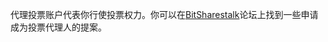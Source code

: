 代理投票账户代表你行使投票权力。你可以在[BitSharestalk](https://bitsharestalk.org/index.php/board,75.0.html)论坛上找到一些申请成为投票代理人的提案。